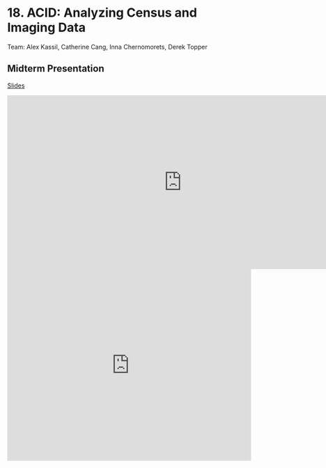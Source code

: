 # 18. ACID: Analyzing Census and Imaging Data

Team: Alex Kassil, Catherine Cang, Inna Chernomorets, Derek Topper

## Midterm Presentation

[Slides](../midterm/18.pptx)

<center><iframe src="http://docs.google.com/gview?url=http://courses.d2l.ai/berkeley-stat-157/projects/midterm/18.pptx&embedded=true"
    style="width:800px; height:400px;" frameborder="0"></iframe></center>

<center><iframe width="560" height="441" src="https://www.youtube.com/embed/HnOszl8SBv8" frameborder="0" allowfullscreen></iframe></center>
